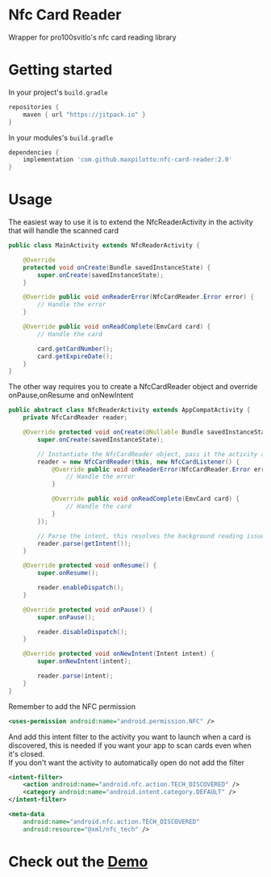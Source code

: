 # Nfc Card Reader
Wrapper for pro100svitlo's nfc card reading library 

# Getting started
In your project's `build.gradle`
```gradle
repositories {
	maven { url "https://jitpack.io" }
}
```

In your modules's `build.gradle`
```gradle 
dependencies {
    implementation 'com.github.maxpilotto:nfc-card-reader:2.0'
}
```

# Usage
The easiest way to use it is to extend the NfcReaderActivity in the activity that will handle the scanned card
```java
public class MainActivity extends NfcReaderActivity {

    @Override
    protected void onCreate(Bundle savedInstanceState) {
        super.onCreate(savedInstanceState);
    }

    @Override public void onReaderError(NfcCardReader.Error error) {
        // Handle the error
    }

    @Override public void onReadComplete(EmvCard card) {
        // Handle the card

        card.getCardNumber();
        card.getExpireDate();
    }
}

```

The other way requires you to create a NfcCardReader object and override onPause,onResume and onNewIntent
``` java
public abstract class NfcReaderActivity extends AppCompatActivity {
    private NfcCardReader reader;

    @Override protected void onCreate(@Nullable Bundle savedInstanceState) {
        super.onCreate(savedInstanceState);

        // Instantiate the NfcCardReader object, pass it the activity and the listener
        reader = new NfcCardReader(this, new NfcCardListener() {
            @Override public void onReaderError(NfcCardReader.Error error) {
                // Handle the error
            }

            @Override public void onReadComplete(EmvCard card) {
                // Handle the card
            }
        });

        // Parse the intent, this resolves the background reading issues
        reader.parse(getIntent());
    }

    @Override protected void onResume() {
        super.onResume();

        reader.enableDispatch();
    }

    @Override protected void onPause() {
        super.onPause();

        reader.disableDispatch();
    }

    @Override protected void onNewIntent(Intent intent) {
        super.onNewIntent(intent);

        reader.parse(intent);
    }
}
```

Remember to add the NFC permission
```xml
<uses-permission android:name="android.permission.NFC" />
```

And add this intent filter to the activity you want to launch when a card is discovered, this is needed if you want your app to scan cards even when it's closed.  
If you don't want the activity to automatically open do not add the filter
```xml
<intent-filter>
    <action android:name="android.nfc.action.TECH_DISCOVERED" />
    <category android:name="android.intent.category.DEFAULT" />
</intent-filter>

<meta-data
    android:name="android.nfc.action.TECH_DISCOVERED"
    android:resource="@xml/nfc_tech" />
```
# Check out the [Demo](https://github.com/maxpilotto/nfc-card-reader/releases)
